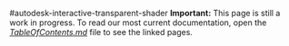 #autodesk-interactive-transparent-shader
**Important:** This page is still a work in progress. To read our most current documentation, open the [*TableOfContents.md*](TableOfContents.md) file to see the linked pages.